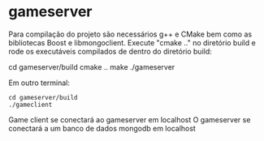 # gameserver

Para compilação do projeto são necessários g++ e CMake bem como as bibliotecas Boost e libmongoclient.
Execute "cmake .." no diretório build e rode os executáveis compilados de dentro do diretório build:

cd gameserver/build
cmake ..
make
./gameserver



Em outro terminal:


	cd gameserver/build
	./gameclient


Game client se conectará ao gameserver em localhost
O gameserver se conectará a um banco de dados mongodb em localhost
